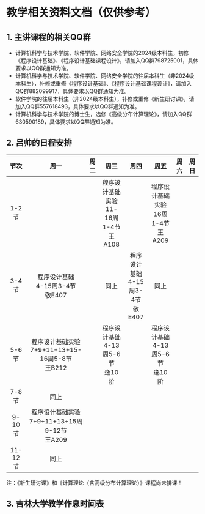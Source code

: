 # 教学相关资料文档（仅供参考）

## 1. 主讲课程的相关QQ群
+ 计算机科学与技术学院、软件学院、网络安全学院的2024级本科生，初修《程序设计基础》、《程序设计基础课程设计》，请加入QQ群798725001，具体要求以QQ群通知为准。
+ 计算机科学与技术学院、软件学院、网络安全学院的往届本科生（非2024级本科生），补修或重修《程序设计基础》、《程序设计基础课程设计》，请加入QQ群882099917，具体要求以QQ群通知为准。
+ 软件学院的往届本科生（非2024级本科生），补修或重修《新生研讨课》，请加入QQ群557618493，具体要求以QQ群通知为准。
+ 计算机科学与技术学院的博士生，选修《高级分布计算理论》，请加入QQ群630590189，具体要求以QQ群通知为准。

## 2. 吕帅的日程安排

节次|周一|周二|周三|周四|周五|周六|周日
:-:|:-:|:-:|:-:|:-:|:-:|:-:|:-:
1-2节|||程序设计基础实验<BR>11-16周1-4节<BR>王A108||程序设计基础实验<BR>16周1-4节<BR>王A209||
3-4节|程序设计基础<BR>4-15周3-4节<BR>敬E407||同上|程序设计基础<BR>4-15周3-4节<BR>敬E407|同上||
5-6节|程序设计基础实验<BR>7+9+11+13+15-16周5-8节<BR>王B212||程序设计基础<BR>4-13周5-6节<BR>逸10阶||程序设计基础<BR>4-13周5-6节<BR>逸10阶||
7-8节|同上||||||
9-10节|程序设计基础实验<BR>7+9+11+13+15周9-12节<BR>王A209||||||
11-12节|同上||||||

注：《新生研讨课》和《计算理论（含高级分布计算理论）》课程尚未排课！

## 3. 吉林大学教学作息时间表
